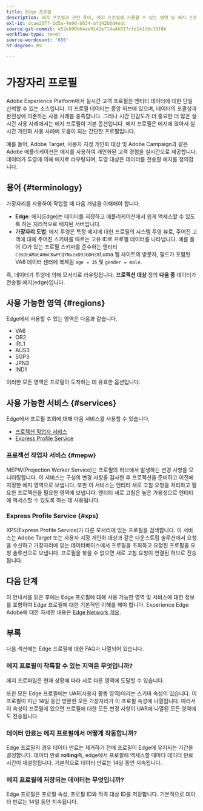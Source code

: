```yaml
---
title: Edge 프로필
description: 에지 프로필과 관련 용어, 에지 프로필에 사용할 수 있는 영역 및 에지 프로필에 사용할 수 있는 서비스에 대해 알아봅니다.
exl-id: dcae267f-1d5a-4e90-b634-afd42b0d4edc
source-git-commit: e52eb90b64ae9142e714a46017cfd14156c78f8b
workflow-type: tm+mt
source-wordcount: '656'
ht-degree: 0%

---
```


# 가장자리 프로필

Adobe Experience Platform에서 실시간 고객 프로필은 엔티티 데이터에 대한 단일 신뢰할 수 있는 소스입니다. 이 프로필 데이터는 중앙 허브에 있으며, 데이터의 포괄성과 완전성에 의존하는 사용 사례를 충족합니다. 그러나 시간 민감도가 더 중요한 더 많은 실시간 사용 사례에서는 에지 프로필이 기본 옵션입니다. 에지 프로필은 에지에 앉아서 실시간 개인화 사용 사례에 도움이 되는 간단한 프로필입니다.

예를 들어, Adobe Target, 사용자 지정 개인화 대상 및 Adobe Campaign과 같은 Adobe 애플리케이션은 에지를 사용하여 개인화된 고객 경험을 실시간으로 제공합니다. 데이터가 투영에 의해 에지로 라우팅되며, 투영 대상은 데이터를 전송할 에지를 정의합니다.

## 용어 {#terminology}

가장자리를 사용하여 작업할 때 다음 개념을 이해해야 합니다.

- **Edge**: 에지(Edge)는 데이터를 저장하고 애플리케이션에서 쉽게 액세스할 수 있도록 하는 지리적으로 배치된 서버입니다.
- **가장자리 도법**: 에지 투영은 특정 에지에 대한 프로필의 시스템 투영 뷰로, 주어진 고객에 대해 주어진 스키마를 따르는 고유 ID로 프로필 데이터를 나타냅니다. 예를 들어 ID가 있는 프로필 스키마를 준수하는 엔티티 `CJsDEAMaEAHmCKwPCQYNvzxD9JGDHZ8`Luma 웹 사이트의 방문자, 필드가 포함된 VA6 데이터 센터에 복제됨 `age = 35` 및 `gender = male`.

즉, 데이터가 투영에 의해 모서리로 라우팅됩니다. **프로젝션 대상** 정의 **다음 중** 데이터가 전송될 에지(edge)입니다.

## 사용 가능한 영역 {#regions}

Edge에서 사용할 수 있는 영역은 다음과 같습니다.

- VA6
- OR2
- IRL1
- AUS3
- SGP3
- JPN3
- IND1

이러한 모든 영역은 프로필이 도착하는 데 유효한 옵션입니다.

## 사용 가능한 서비스 {#services}

Edge에서 프로필 조회에 대해 다음 서비스를 사용할 수 있습니다.

- [프로젝션 작업자 서비스](#mepw)
- [Express Profile Service](#xps)

### 프로젝션 작업자 서비스 {#mepw}

MEPW(Projection Worker Service)는 프로필의 허브에서 발생하는 변경 사항을 모니터링합니다. 이 서비스는 구성의 변경 사항을 검사한 후 프로젝션을 준비하고 이전에 지정한 에지 영역으로 보냅니다. 또한 이 서비스는 엔티티 새로 고침 요청을 처리하고 필요한 프로젝션을 필요한 영역에 보냅니다. 엔티티 새로 고침은 높은 가용성으로 엔티티에 액세스할 수 있도록 하는 데 사용됩니다.

### Express Profile Service {#xps}

XPS(Express Profile Service)가 다른 모서리에 있는 프로필을 검색합니다. 이 서비스는 Adobe Target 또는 사용자 지정 개인화 대상과 같은 다운스트림 솔루션에서 요청을 수신하고 가장자리에 있는 데이터베이스에서 프로필을 조회하고 요청된 프로필을 요청 솔루션으로 보냅니다. 프로필을 찾을 수 없으면 새로 고침 요청이 연결된 허브로 전송됩니다.

## 다음 단계

이 안내서를 읽은 후에는 Edge 프로필에 대해 사용 가능한 영역 및 서비스에 대한 정보를 포함하여 Edge 프로필에 대한 기본적인 이해를 해야 합니다. Experience Edge Adobe에 대한 자세한 내용은 [Edge Network 개요](../web-sdk/home.md#edge-network).

## 부록

다음 섹션에는 Edge 프로필에 대한 FAQ가 나열되어 있습니다.

### 에지 프로필이 착륙할 수 있는 지역은 무엇입니까?

에지 프로파일은 현재 상황에 따라 서로 다른 영역에 도달할 수 있습니다.

또한 모든 Edge 프로필에는 UAR(사용자 활동 영역)이라는 스키마 속성이 있습니다. 이 프로필이 지난 14일 동안 방문한 모든 가장자리가 이 프로필 속성에 나열됩니다. 따라서 이 속성이 프로필에 있으면 프로필에 대한 모든 변경 사항이 UAR에 나열된 모든 영역에도 전송됩니다.

### 데이터 만료는 에지 프로필에서 어떻게 작동합니까?

Edge 프로필의 경우 데이터 만료는 제거하기 전에 프로필이 Edge에 유지되는 기간을 결정합니다. 데이터 만료 **rolling**&#x200B;즉, edge에서 프로필에 액세스할 때마다 데이터 만료 시간이 재설정됩니다. 기본적으로 데이터 만료는 14일 동안 지속됩니다.

### 에지 프로필에 저장되는 데이터는 무엇입니까?

Edge 프로필은 프로필 속성, 프로필 ID와 적격 대상 ID를 저장합니다. 기본적으로 데이터 만료는 14일 동안 지속됩니다.
